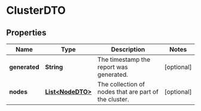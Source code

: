 # ClusterDTO

## Properties
Name | Type | Description | Notes
------------ | ------------- | ------------- | -------------
**generated** | **String** | The timestamp the report was generated. |  [optional]
**nodes** | [**List&lt;NodeDTO&gt;**](NodeDTO.md) | The collection of nodes that are part of the cluster. |  [optional]

